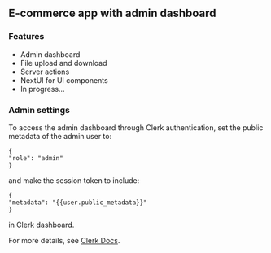 ## E-commerce app with admin dashboard

### Features

- Admin dashboard
- File upload and download
- Server actions
- NextUI for UI components
- In progress...

### Admin settings

To access the admin dashboard through Clerk authentication, set the public metadata of the admin user to:
```
{
"role": "admin"
}
```
and make the session token to include:
```
{
"metadata": "{{user.public_metadata}}"
}
```
in Clerk dashboard.

For more details, see [Clerk Docs](https://clerk.com/docs/guides/basic-rbac).